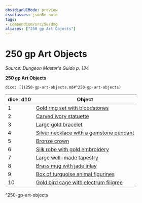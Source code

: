 ```yaml
---
obsidianUIMode: preview
cssclasses: json5e-note
tags:
- compendium/src/5e/dmg
aliases: ["250 gp Art Objects"]
---
```

# 250 gp Art Objects
*Source: Dungeon Master's Guide p. 134* 

**250 gp Art Objects**

`dice: [](250-gp-art-objects.md#^250-gp-art-objects)`

| dice: d10 | Object |
|-----------|--------|
| 1 | [Gold ring set with bloodstones](/Systems/5e/items/gold-ring-set-with-bloodstones.md) |
| 2 | [Carved ivory statuette](/Systems/5e/items/carved-ivory-statuette.md) |
| 3 | [Large gold bracelet](/Systems/5e/items/large-gold-bracelet.md) |
| 4 | [Silver necklace with a gemstone pendant](/Systems/5e/items/silver-necklace-with-a-gemstone-pendant.md) |
| 5 | [Bronze crown](/Systems/5e/items/bronze-crown.md) |
| 6 | [Silk robe with gold embroidery](/Systems/5e/items/silk-robe-with-gold-embroidery.md) |
| 7 | [Large well-made tapestry](/Systems/5e/items/large-well-made-tapestry.md) |
| 8 | [Brass mug with jade inlay](/Systems/5e/items/brass-mug-with-jade-inlay.md) |
| 9 | [Box of turquoise animal figurines](/Systems/5e/items/box-of-turquoise-animal-figurines.md) |
| 10 | [Gold bird cage with electrum filigree](/Systems/5e/items/gold-bird-cage-with-electrum-filigree.md) |
^250-gp-art-objects